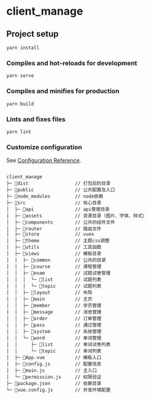 # client_manage

## Project setup
```
yarn install
```

### Compiles and hot-reloads for development
```
yarn serve
```

### Compiles and minifies for production
```
yarn build
```

### Lints and fixes files
```
yarn lint
```

### Customize configuration
See [Configuration Reference](https://cli.vuejs.org/config/).

```

client_manage
├─ 📁dist                 // 打包后的目录
├─ 📁public               // 公共配置及入口
├─ 📁node_modules         // node依赖
├─ 📁src                  // 核心目录
│  ├─ 📁api               // api管理目录
│  ├─ 📁assets            // 资源目录（图片、字体、样式）
│  ├─ 📁components        // 公共的组件文件
│  ├─ 📁router            // 路由文件
│  ├─ 📁store             // vuex
│  ├─ 📁theme             // 主题css调整
│  ├─ 📁utils             // 工具函数
│  ├─ 📁views             // 模板目录
│  │  ├─ 📁common         // 公共的目录
│  │  ├─ 📁course         // 课程管理
│  │  ├─ 📁exam           // 试题试卷管理
│  │  │  └─ 📁list        // 试题列表
│  │  │  └─ 📁topic       // 试题列表
│  │  ├─ 📁layout         // 布局
│  │  ├─ 📁main           // 主页
│  │  ├─ 📁member         // 学员管理
│  │  ├─ 📁message        // 消息管理
│  │  ├─ 📁order          // 订单管理
│  │  ├─ 📁pass           // 通过管理
│  │  ├─ 📁system         // 系统管理
│  │  └─ 📁word           // 单词管理
│  │     ├─ 📁list        // 单词试卷列表
│  │     └─ 📁topic       // 单词列表
│  ├─ 📄App.vue           // 模板入口
│  ├─ 📄config.js         // 配置信息
│  ├─ 📄main.js           // 主入口
│  └─ 📄permission.js     // 权限验证
├─ 📄package.json         // 依赖目录
└─ 📄vue.config.js        // 开发环境配置


```